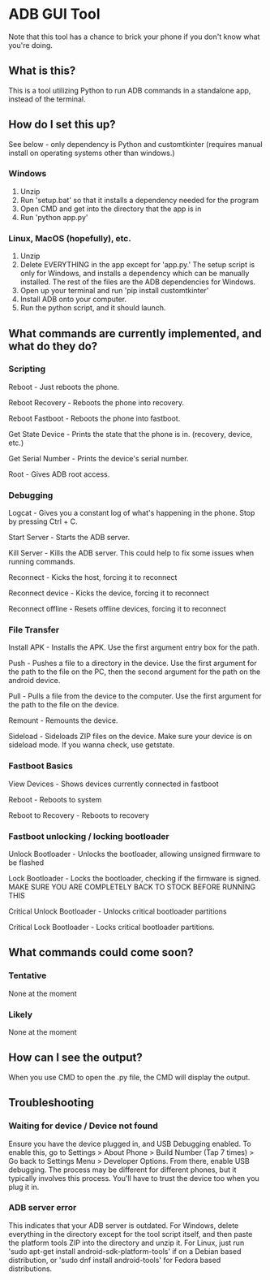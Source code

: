 # ADB GUI Tool
Note that this tool has a chance to brick your phone if you don't know what you're doing.
## What is this?
This is a tool utilizing Python to run ADB commands in a standalone app, instead of the terminal.
## How do I set this up?
See below - only dependency is Python and customtkinter (requires manual install on operating systems other than windows.)

### Windows
1. Unzip
2. Run 'setup.bat' so that it installs a dependency needed for the program
3. Open CMD and get into the directory that the app is in
4. Run 'python app.py'

### Linux, MacOS (hopefully), etc.
1. Unzip
2. Delete EVERYTHING in the app except for 'app.py.' The setup script is only for Windows, and installs a dependency which can be manually installed. The rest of the files are the ADB dependencies for Windows.
3. Open up your terminal and run 'pip install customtkinter'
4. Install ADB onto your computer.
5. Run the python script, and it should launch.

## What commands are currently implemented, and what do they do?
### Scripting
Reboot - Just reboots the phone.

Reboot Recovery - Reboots the phone into recovery.

Reboot Fastboot - Reboots the phone into fastboot.

Get State Device - Prints the state that the phone is in. (recovery, device, etc.)

Get Serial Number - Prints the device's serial number.

Root - Gives ADB root access.

### Debugging
Logcat - Gives you a constant log of what's happening in the phone. Stop by pressing Ctrl + C.

Start Server - Starts the ADB server.

Kill Server - Kills the ADB server. This could help to fix some issues when running commands.

Reconnect - Kicks the host, forcing it to reconnect

Reconnect device - Kicks the device, forcing it to reconnect

Reconnect offline - Resets offline devices, forcing it to reconnect

### File Transfer

Install APK - Installs the APK. Use the first argument entry box for the path.

Push - Pushes a file to a directory in the device. Use the first argument for the path to the file on the PC, then the second argument for the path on the android device.

Pull - Pulls a file from the device to the computer. Use the first argument for the path to the file on the device.

Remount - Remounts the device.

Sideload - Sideloads ZIP files on the device. Make sure your device is on sideload mode. If you wanna check, use getstate.

### Fastboot Basics

View Devices - Shows devices currently connected in fastboot

Reboot - Reboots to system

Reboot to Recovery - Reboots to recovery

### Fastboot unlocking / locking bootloader

Unlock Bootloader - Unlocks the bootloader, allowing unsigned firmware to be flashed

Lock Bootloader - Locks the bootloader, checking if the firmware is signed. MAKE SURE YOU ARE COMPLETELY BACK TO STOCK BEFORE RUNNING THIS

Critical Unlock Bootloader - Unlocks critical bootloader partitions

Critical Lock Bootloader - Locks critical bootloader partitions.

## What commands could come soon?
### Tentative
None at the moment
### Likely
None at the moment

## How can I see the output?
When you use CMD to open the .py file, the CMD will display the output.

## Troubleshooting
### Waiting for device / Device not found
Ensure you have the device plugged in, and USB Debugging enabled. To enable this, go to Settings > About Phone > Build Number (Tap 7 times) > Go back to Settings Menu > Developer Options. From there, enable USB debugging. The process may be different for different phones, but it typically involves this process. You'll have to trust the device too when you plug it in.
### ADB server error
This indicates that your ADB server is outdated. For Windows, delete everything in the directory except for the tool script itself, and then paste the platform tools ZIP into the directory and unzip it. For Linux, just run 'sudo apt-get install android-sdk-platform-tools' if on a Debian based distribution, or 'sudo dnf install android-tools' for Fedora based distributions.
